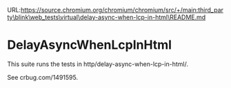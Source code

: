 URL:https://source.chromium.org/chromium/chromium/src/+/main:third_party\blink\web_tests\virtual\delay-async-when-lcp-in-html\README.md
# DelayAsyncWhenLcpInHtml
This suite runs the tests in http/delay-async-when-lcp-in-html/.

See crbug.com/1491595.
